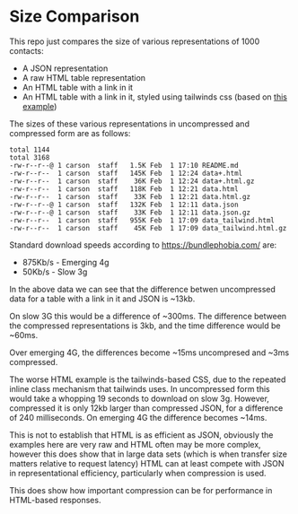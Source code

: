 # Size Comparison

This repo just compares the size of various representations of 1000 contacts:

* A JSON representation
* A raw HTML table representation
* An HTML table with a link in it
* An HTML table with a link in it, styled using tailwinds css (based on [this example](https://www.material-tailwind.com/docs/html/table))

The sizes of these various representations in uncompressed and compressed form
are as follows:

```
total 1144
total 3168
-rw-r--r--@ 1 carson  staff   1.5K Feb  1 17:10 README.md
-rw-r--r--  1 carson  staff   145K Feb  1 12:24 data+.html
-rw-r--r--  1 carson  staff    36K Feb  1 12:24 data+.html.gz
-rw-r--r--  1 carson  staff   118K Feb  1 12:21 data.html
-rw-r--r--  1 carson  staff    33K Feb  1 12:21 data.html.gz
-rw-r--r--@ 1 carson  staff   132K Feb  1 12:11 data.json
-rw-r--r--@ 1 carson  staff    33K Feb  1 12:11 data.json.gz
-rw-r--r--  1 carson  staff   955K Feb  1 17:09 data_tailwind.html
-rw-r--r--  1 carson  staff    45K Feb  1 17:09 data_tailwind.html.gz
```

Standard download speeds according to <https://bundlephobia.com/> are:

* 875Kb/s - Emerging 4g
* 50Kb/s - Slow 3g

In the above data we can see that the difference betwen uncompressed data for a table with a link in it and JSON is ~13kb.  

On slow 3G this would be a difference of ~300ms.  The difference between the compressed representations is 3kb, and the time difference would be ~60ms.

Over emerging 4G, the differences become ~15ms uncompresed and ~3ms compressed.

The worse HTML example is the tailwinds-based CSS, due to the repeated inline class mechanism that tailwinds uses.  In uncompressed form this would take a whopping 19 seconds to download on slow 3g.  However, compressed it is only 12kb larger than compressed JSON, for a difference of 240 milliseconds.  On emerging 4G the difference becomes ~14ms.

This is not to establish that HTML is as efficient as JSON, obviously the examples here are very raw and HTML often may be more complex, however this does show that in large data sets (which is when transfer size matters relative to request latency) HTML can at least compete with JSON in representational efficiency, particularly when compression is used.

This does show how important compression can be for performance in HTML-based responses.